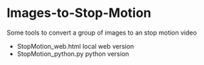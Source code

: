 # Images-to-Stop-Motion
Some tools to convert a group of images to an stop motion video
-  StopMotion_web.html local web version
-  StopMotion_python.py python version
